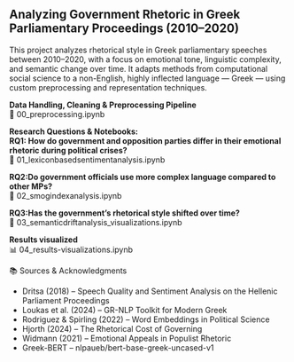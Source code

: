 ## Analyzing Government Rhetoric in Greek Parliamentary Proceedings (2010–2020)

This project analyzes rhetorical style in Greek parliamentary speeches between 2010–2020, with a focus on emotional tone, linguistic complexity, and semantic change over time. It adapts methods from computational social science to a non-English, highly inflected language — Greek — using custom preprocessing and representation techniques.

**Data Handling, Cleaning & Preprocessing Pipeline**\
📙 00_preprocessing.ipynb

**Research Questions & Notebooks:**\
**RQ1: How do government and opposition parties differ in their emotional rhetoric during political crises?**\
📒 01_lexiconbasedsentimentanalysis.ipynb

**RQ2:Do government officials use more complex language compared to other MPs?**\
📒 02_smogindexanalysis.ipynb

**RQ3:Has the government’s rhetorical style shifted over time?**\
📒 03_semanticdriftanalysis_visualizations.ipynb

**Results visualized**\
📊 04_results-visualizations.ipynb

📚 Sources & Acknowledgments
- Dritsa (2018) – Speech Quality and Sentiment Analysis on the Hellenic Parliament Proceedings
- Loukas et al. (2024) – GR-NLP Toolkit for Modern Greek
- Rodriguez & Spirling (2022) – Word Embeddings in Political Science
- Hjorth (2024) – The Rhetorical Cost of Governing
- Widmann (2021) – Emotional Appeals in Populist Rhetoric
- Greek-BERT – nlpaueb/bert-base-greek-uncased-v1
